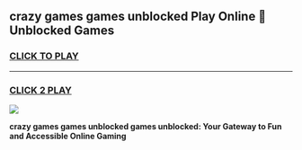 
## crazy games games unblocked Play Online 👋 Unblocked Games
<h3>
<a href="https://premium.freeplayer.one?title=crazy_games_games_unblocked&ref=19F">CLICK TO PLAY</a></h3>
<hr>

<h3>
<a href="https://premium.freeplayer.one?title=crazy_games_games_unblocked&ref=19F">CLICK 2 PLAY</a>
  
</h3>

<a href="https://premium.freeplayer.one?title=crazy_games_games_unblocked&ref=19F"><img src="https://clearcache.store/games.png"></a>


**crazy games games unblocked games unblocked: Your Gateway to Fun and Accessible Online Gaming**
